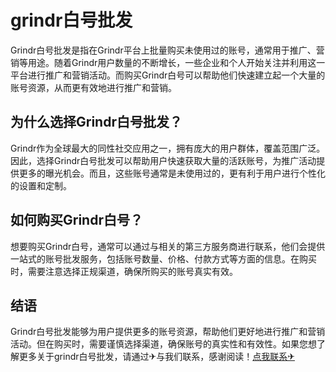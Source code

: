# grindr白号批发

Grindr白号批发是指在Grindr平台上批量购买未使用过的账号，通常用于推广、营销等用途。随着Grindr用户数量的不断增长，一些企业和个人开始关注并利用这一平台进行推广和营销活动。而购买Grindr白号可以帮助他们快速建立起一个大量的账号资源，从而更有效地进行推广和营销。

## 为什么选择Grindr白号批发？

Grindr作为全球最大的同性社交应用之一，拥有庞大的用户群体，覆盖范围广泛。因此，选择Grindr白号批发可以帮助用户快速获取大量的活跃账号，为推广活动提供更多的曝光机会。而且，这些账号通常是未使用过的，更有利于用户进行个性化的设置和定制。

## 如何购买Grindr白号？

想要购买Grindr白号，通常可以通过与相关的第三方服务商进行联系，他们会提供一站式的账号批发服务，包括账号数量、价格、付款方式等方面的信息。在购买时，需要注意选择正规渠道，确保所购买的账号真实有效。

## 结语

Grindr白号批发能够为用户提供更多的账号资源，帮助他们更好地进行推广和营销活动。但在购买时，需要谨慎选择渠道，确保账号的真实性和有效性。如果您想了解更多关于grindr白号批发，请通过✈与我们联系，感谢阅读！[点我联系✈](https://auth.G208.com)
